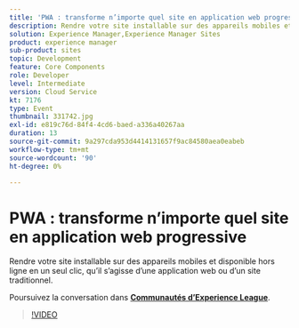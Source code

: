 ```yaml
---
title: 'PWA : transforme n’importe quel site en application web progressive'
description: Rendre votre site installable sur des appareils mobiles et disponible hors ligne en un seul clic, qu’il s’agisse d’une application web ou d’un site traditionnel. Cette session a été diffusée dans le cadre d’un événement de contenu Adobe Developers Live.
solution: Experience Manager,Experience Manager Sites
product: experience manager
sub-product: sites
topic: Development
feature: Core Components
role: Developer
level: Intermediate
version: Cloud Service
kt: 7176
type: Event
thumbnail: 331742.jpg
exl-id: e819c76d-84f4-4cd6-baed-a336a40267aa
duration: 13
source-git-commit: 9a297cda953d4414131657f9ac84580aea0eabeb
workflow-type: tm+mt
source-wordcount: '90'
ht-degree: 0%

---
```


# PWA : transforme n’importe quel site en application web progressive

Rendre votre site installable sur des appareils mobiles et disponible hors ligne en un seul clic, qu’il s’agisse d’une application web ou d’un site traditionnel.

Poursuivez la conversation dans **[Communautés d’Experience League](https://adobe.ly/36Yd3v6)**.

>[!VIDEO](https://video.tv.adobe.com/v/331742/?quality=12&learn=on&hidetitle=true)
